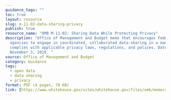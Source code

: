 ```yaml
---
guidance_tags: ""
toc: true
layout: resource
slug: m-11-02-data-sharing-privacy
publish: true
resource_name: "OMB M-11-02: Sharing Data While Protecting Privacy"
description: "Office of Management and Budget memo that encourages Federal
  agencies to engage in coordinated, collaborated data-sharing in a manner that
  complies with applicable privacy laws, regulations, and polices. Dated
  November 3, 2010. "
source: Office of Management and Budget
category: Guidance
tags:
  - open data
  - data sharing
  - privacy
format: PDF (4 pages, 70 KB)
link: [https://www.whitehouse.gov/sites/whitehouse.gov/files/omb/memoranda/2011/m11-02.pdf](https://obamawhitehouse.archives.gov/sites/default/files/omb/memoranda/2011/m11-02.pdf)
---
```

